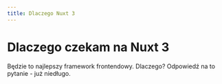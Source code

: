 ```yaml
---
title: Dlaczego Nuxt 3
---
```

# Dlaczego czekam na Nuxt 3

Będzie to najlepszy framework frontendowy. Dlaczego? Odpowiedź na to pytanie - już niedługo.